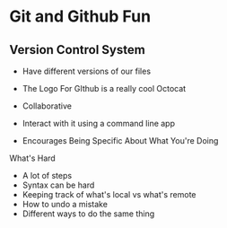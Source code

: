 # Git and Github Fun

## Version Control System
  + Have different versions of our files
  + The Logo For GIthub is a really cool Octocat
  + Collaborative
  + Interact with it using a command line app

+ Encourages Being Specific About What You're Doing

What's Hard
+ A lot of steps
+ Syntax can be hard
+ Keeping track of what's local vs what's remote
+ How to undo a mistake
+ Different ways to do the same thing
